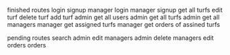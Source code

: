 finished routes 
login
signup
manager login 
manager signup
get all turfs
edit turf
delete turf 
add turf
admin get all users
admin get all turfs
admin get all managers
manager get assigned turfs
manager get orders of assined turfs

pending routes
search
admin edit managers 
admin delete managers
edit orders
orders



